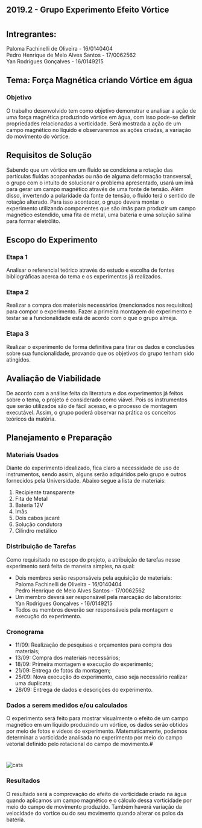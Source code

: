 ## 2019.2 - Grupo Experimento Efeito Vórtice
#
## Intregrantes:
Paloma Fachinelli de Oliveira - 16/0140404 <br />
Pedro Henrique de Melo Alves Santos - 17/0062562 <br />
Yan Rodrigues Gonçalves - 16/0149215

## Tema: Força Magnética criando Vórtice em água
### Objetivo
O trabalho desenvolvido tem como objetivo demonstrar e analisar a ação de uma força magnética produzindo vórtice em água, com isso pode-se definir propriedades relacionadas a vorticidade. Será mostrada a ação de um campo magnético no líquido e observaremos as ações criadas, a variação do movimento do vórtice.

## Requisitos de Solução
Sabendo que um vórtice em um fluído se condiciona a rotação das partículas fluídas acopanhadas ou não de alguma deformação transversal, o grupo com o intuito de solucionar o problema apresentado, usará um imã para gerar um campo magnético através de uma fonte de tensão. Além disso, invertendo a polaridade da fonte de tensão, o fluído terá o sentido de rotação alterado. Para isso acontecer, o grupo devera montar o experimento utilizando componentes que são ímãs para produzir um campo magnético estendido, uma fita de metal, uma bateria e uma solução salina para formar eletrólito.

## Escopo do Experimento 
### Etapa 1
Analisar o referencial teórico através do estudo e escolha de fontes bibliográficas acerca do tema e os experimentos já realizados.
### Etapa 2
Realizar a compra dos materiais necessários (mencionados nos requisitos) para compor o experimento. Fazer a primeira montagem do experimento e testar se a funcionalidade está de acordo com o que o grupo almeja.
### Etapa 3 
Realizar o experimento de forma definitiva para tirar os dados e conclusões sobre sua funcionalidade, provando que os objetivos do grupo tenham sido atingidos.

## Avaliação de Viabilidade 
De acordo com a análise feita da literatura e dos experimentos já feitos sobre o tema, o projeto é considerado como viável. Pois os instrumentos que serão utilizados são de fácil acesso, e o processo de montagem executável. Assim, o grupo poderá observar na prática os conceitos teóricos da matéria. 

## Planejamento e Preparação
### Materiais Usados
Diante do experimento idealizado, fica claro a necessidade de uso de instrumentos, sendo assim, alguns serão adquiridos pelo grupo e outros fornecidos pela Universidade. Abaixo segue a lista de materiais: 
1) Recipiente transparente
2) Fita de Metal
3) Bateria 12V
4) Imãs 
5) Dois cabos jacaré
6) Solução condutora
7) Cilindro metálico  
### Distribuição de Tarefas
Como requisitado no escopo do projeto, a atribuição de tarefas nesse experimento será feita de maneira simples, na qual:
- Dois membros serão responsáveis pela aquisição de materiais:<br />
  Paloma Fachinelli de Oliveira - 16/0140404<br />
  Pedro Henrique de Melo Alves Santos - 17/0062562
- Um membro deverá ser responsável pela marcação do laboratório:<br />
  Yan Rodrigues Gonçalves - 16/0149215 
- Todos os membros deverão ser responsáveis pela montagem e execução do experimento.
### Cronograma
- 11/09: Realização de pesquisas e orçamentos para compra dos materiais;
- 13/09: Compra dos materiais necessários;
- 18/09: Primeira montagem e execução do experimento;
- 21/09: Entrega de fotos da montagem; 
- 25/09: Nova execução do experimento, caso seja necessário realizar uma duplicata; 
- 28/09: Entrega de dados e descrições do experimento.
### Dados a serem medidos e/ou calculados
O experimento será feito para mostrar visualmente o efeito de um campo magnético em um líquido produzindo um vórtice, os dados serão obtidos por meio de fotos e videos do experimento. Matematicamente, podemos determinar a vorticidade analisada no experimento por meio do campo vetorial definido pelo rotacional do campo de movimento.#
#
![cats](https://user-images.githubusercontent.com/29080946/64964641-d6e8dd00-d871-11e9-808f-c7ea4fa4785d.jpg)
### Resultados
O resultado será a comprovação do efeito de vorticidade criado na água quando aplicamos um campo magnético e o cálculo dessa vorticidade por meio do campo de movimento produzido. Também haverá variação da velocidade do vortice ou do seu movimento quando alterar os polos da bateria.


